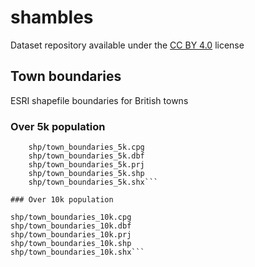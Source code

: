 # shambles

Dataset repository available under the [CC BY 4.0](https://creativecommons.org/licenses/by/4.0/) license

## Town boundaries
ESRI shapefile boundaries for British towns

### Over 5k population
```
    shp/town_boundaries_5k.cpg  
    shp/town_boundaries_5k.dbf  
    shp/town_boundaries_5k.prj
    shp/town_boundaries_5k.shp
    shp/town_boundaries_5k.shx```

### Over 10k population
```    
    shp/town_boundaries_10k.cpg  
    shp/town_boundaries_10k.dbf  
    shp/town_boundaries_10k.prj
    shp/town_boundaries_10k.shp
    shp/town_boundaries_10k.shx```



